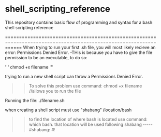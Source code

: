 # shell_scripting_reference
This repository contains basic flow of programming and syntax for a bash shell scripting reference

==================================================================================================================
When trying to run your first .sh file, you will most likely recieve an error: Permissions Denied Error.
-THis is because you have to give the file permission to be an executable, to do so:

''' chmod +x filename '''

trying to run a new shell script can throw a Permissions Denied Error.
>> To solve this problem use command: chmod +x filename //allows you to run the file

Running the file: ./filename.sh

when creating a shell script must use "shabang" /location/bash
>>to find the location of where bash is located use command: which bash. that location will be used following shabang
-----#shabang: #!


